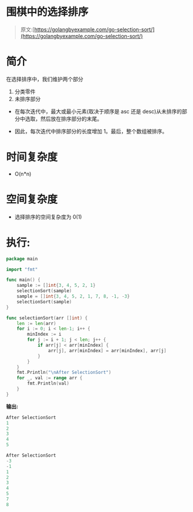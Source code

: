 # 围棋中的选择排序

> 原文:[https://golangbyexample.com/go-selection-sort/](https://golangbyexample.com/go-selection-sort/)

# **简介**

在选择排序中，我们维护两个部分

1.  分类零件
2.  未排序部分

*   在每次迭代中，最大或最小元素(取决于顺序是 asc 还是 desc)从未排序的部分中选取，然后放在排序部分的末尾。

*   因此，每次迭代中排序部分的长度增加 1。最后，整个数组被排序。

# **时间复杂度**

*   O(n*n)

# **空间复杂度**

*   选择排序的空间复杂度为 0(1)

# **执行:**

```go
package main

import "fmt"

func main() {
    sample := []int{3, 4, 5, 2, 1}
    selectionSort(sample)
    sample = []int{3, 4, 5, 2, 1, 7, 8, -1, -3}
    selectionSort(sample)
}

func selectionSort(arr []int) {
    len := len(arr)
    for i := 0; i < len-1; i++ {
        minIndex := i
        for j := i + 1; j < len; j++ {
            if arr[j] < arr[minIndex] {
                arr[j], arr[minIndex] = arr[minIndex], arr[j]
            }
        }
    }
    fmt.Println("\nAfter SelectionSort")
    for _, val := range arr {
        fmt.Println(val)
    }
}
```

**输出:**

```go
After SelectionSort
1
2
3
4
5

After SelectionSort
-3
-1
1
2
3
4
5
7
8
```